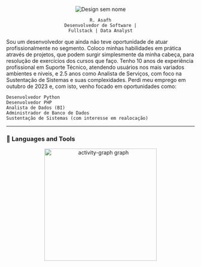 <div align='center'>
  
  ![Design sem nome](https://github.com/rasafhdev/rasafhdev/assets/139464196/dbd4356b-4bd9-4971-8283-b9cb55c427c4)

  <code>R. Asafh</code></br>
  <code>Desenvolvedor de Software | Fullstack | Data Analyst</code>
</div>

Sou um desenvolvedor que ainda não teve oportunidade de atuar profissionalmente no segmento. Coloco minhas habilidades em prática através de projetos, que podem surgir simplesmente da minha cabeça, para resolução de exercícios dos cursos que faço. Tenho 10 anos de experiência profissional em Suporte Técnico, atendendo usuários nos mais variados ambientes e niveis, e 2.5 anos como Analista de Serviços, com foco na Sustentação de Sistemas e suas complexidades. Perdi meu emprego em outubro de 2023 e, com isto, venho focado em oportunidades como:

`Desenvolvedor Python`</br>
`Desenvolvedor PHP`</br>
`Analista de Dados (BI)`</br>
`Administrador de Banco de Dados`</br>
`Sustentação de Sistemas (com interesse em realocação)`

---
### 🧰 Languages and Tools


<div align="center">
  <img src="https://github-readme-activity-graph.vercel.app/graph?username=rasafhdev&radius=16&theme=react&area=true&order=5" height="300" alt="activity-graph graph"  />
</div>
